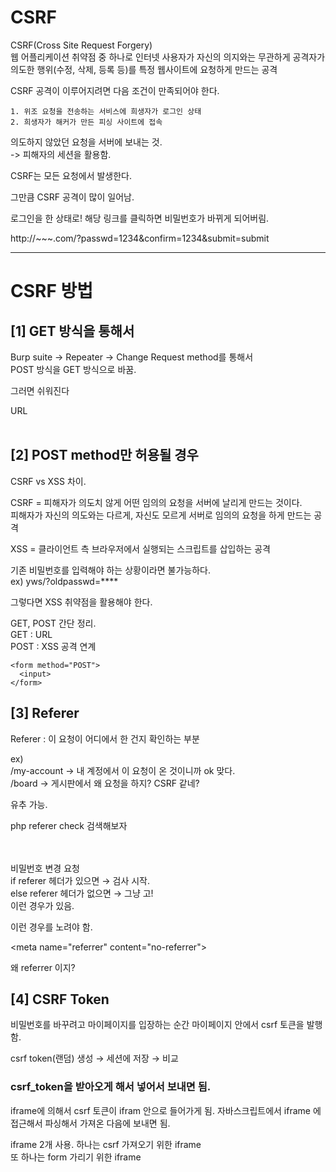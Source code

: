# CSRF

CSRF(Cross Site Request Forgery)   
웹 어플리케이션 취약점 중 하나로 인터넷 사용자가 자신의 의지와는 무관하게 공격자가 의도한 행위(수정, 삭제, 등록 등)를 특정 웹사이트에 요청하게 만드는 공격

CSRF 공격이 이루어지려면 다음 조건이 만족되어야 한다.
```   
1. 위조 요청을 전송하는 서비스에 희생자가 로그인 상태
2. 희생자가 해커가 만든 피싱 사이트에 접속
```
의도하지 않았던 요청을 서버에 보내는 것.  
-> 피해자의 세션을 활용함.

CSRF는 모든 요청에서 발생한다.

그만큼 CSRF 공격이 많이 일어남.

로그인을 한 상태로! 해당 링크를 클릭하면 비밀번호가 바뀌게 되어버림.

http://~~~.com/?passwd=1234&confirm=1234&submit=submit

---

# CSRF 방법

## [1] GET 방식을 통해서

Burp suite → Repeater → Change Request method를 통해서    
POST 방식을 GET 방식으로 바꿈.

그러면 쉬워진다

URL
</br>
</br>

## [2] POST method만 허용될 경우

CSRF vs XSS 차이.   

CSRF = 피해자가 의도치 않게 어떤 임의의 요청을 서버에 날리게 만드는 것이다.   
피해자가 자신의 의도와는 다르게, 자신도 모르게 서버로 임의의 요청을 하게 만드는 공격

XSS = 클라이언트 측 브라우저에서 실행되는 스크립트를 삽입하는 공격

기존 비밀번호를 입력해야 하는 상황이라면 불가능하다.   
ex) yws/?oldpasswd=****    

그렇다면 XSS 취약점을 활용해야 한다.

GET, POST 간단 정리.   
GET  : URL   
POST : XSS 공격 연계   
```
<form method="POST">   
  <input>   
</form> 
```

## [3] Referer

Referer : 이 요청이 어디에서 한 건지 확인하는 부분

ex)   
/my-account → 내 계정에서 이 요청이 온 것이니까 ok 맞다.   
/board   → 게시판에서 왜 요청을 하지? CSRF 같네? 

유추 가능.
</br>

php referer check 검색해보자
</br>
</br>
</br>

비밀번호 변경 요청      
if referer 헤더가 있으면 → 검사 시작.   
else referer 헤더가 없으면 → 그냥 고!    
이런 경우가 있음.

이런 경우를 노려야 함.

\<meta name="referrer" content="no-referrer">

왜 referrer 이지?

## [4] CSRF Token

비밀번호를 바꾸려고 마이페이지를 입장하는 순간 마이페이지 안에서 csrf 토큰을 발행함.

csrf token(랜덤) 생성 → 세션에 저장 → 비교


### csrf_token을 받아오게 해서 넣어서 보내면 됨.

iframe에 의해서 csrf 토큰이 ifram 안으로 들어가게 됨.
자바스크립트에서 iframe 에 접근해서 파싱해서 가져온 다음에 보내면 됨.

iframe 2개 사용.
하나는 csrf 가져오기 위한 iframe   
또 하나는 form 가리기 위한 iframe
